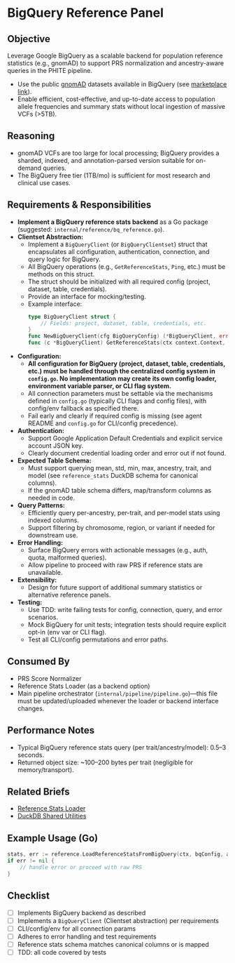 # BigQuery Reference Panel

## Objective
Leverage Google BigQuery as a scalable backend for population reference statistics (e.g., gnomAD) to support PRS normalization and ancestry-aware queries in the PHITE pipeline.

- Use the public [gnomAD](https://gnomad.broadinstitute.org/downloads) datasets available in BigQuery (see [marketplace link](https://console.cloud.google.com/marketplace/product/broad-institute/gnomad?project=jerkytreats)).
- Enable efficient, cost-effective, and up-to-date access to population allele frequencies and summary stats without local ingestion of massive VCFs (>5TB).

## Reasoning
- gnomAD VCFs are too large for local processing; BigQuery provides a sharded, indexed, and annotation-parsed version suitable for on-demand queries.
- The BigQuery free tier (1TB/mo) is sufficient for most research and clinical use cases.

## Requirements & Responsibilities
- **Implement a BigQuery reference stats backend** as a Go package (suggested: `internal/reference/bq_reference.go`).
- **Clientset Abstraction:**
  - Implement a `BigQueryClient` (or `BigQueryClientset`) struct that encapsulates all configuration, authentication, connection, and query logic for BigQuery.
  - All BigQuery operations (e.g., `GetReferenceStats`, `Ping`, etc.) must be methods on this struct.
  - The struct should be initialized with all required config (project, dataset, table, credentials).
  - Provide an interface for mocking/testing.
  - Example interface:
    ```go
    type BigQueryClient struct {
        // Fields: project, dataset, table, credentials, etc.
    }
    func NewBigQueryClient(cfg BigQueryConfig) (*BigQueryClient, error)
    func (c *BigQueryClient) GetReferenceStats(ctx context.Context, ancestry, trait, model string) (*ReferenceStats, error)
    ```
- **Configuration:**
  - **All configuration for BigQuery (project, dataset, table, credentials, etc.) must be handled through the centralized config system in `config.go`. No implementation may create its own config loader, environment variable parser, or CLI flag system.**
  - All connection parameters must be settable via the mechanisms defined in `config.go` (typically CLI flags and config files), with config/env fallback as specified there.
  - Fail early and clearly if required config is missing (see agent README and `config.go` for CLI/config precedence).
- **Authentication:**
  - Support Google Application Default Credentials and explicit service account JSON key.
  - Clearly document credential loading order and error out if not found.
- **Expected Table Schema:**
  - Must support querying mean, std, min, max, ancestry, trait, and model (see `reference_stats` DuckDB schema for canonical columns).
  - If the gnomAD table schema differs, map/transform columns as needed in code.
- **Query Patterns:**
  - Efficiently query per-ancestry, per-trait, and per-model stats using indexed columns.
  - Support filtering by chromosome, region, or variant if needed for downstream use.
- **Error Handling:**
  - Surface BigQuery errors with actionable messages (e.g., auth, quota, malformed queries).
  - Allow pipeline to proceed with raw PRS if reference stats are unavailable.
- **Extensibility:**
  - Design for future support of additional summary statistics or alternative reference panels.
- **Testing:**
  - Use TDD: write failing tests for config, connection, query, and error scenarios.
  - Mock BigQuery for unit tests; integration tests should require explicit opt-in (env var or CLI flag).
  - Test all CLI/config permutations and error paths.

## Consumed By
- PRS Score Normalizer
- Reference Stats Loader (as a backend option)
- Main pipeline orchestrator (`internal/pipeline/pipeline.go`)—this file must be updated/uploaded whenever the loader or backend interface changes.

## Performance Notes
- Typical BigQuery reference stats query (per trait/ancestry/model): 0.5–3 seconds.
- Returned object size: ~100–200 bytes per trait (negligible for memory/transport).

## Related Briefs
- [Reference Stats Loader](brief_reference_stats_loader.md)
- [DuckDB Shared Utilities](brief_duckdb_shared_utilities.md)

## Example Usage (Go)
```go
stats, err := reference.LoadReferenceStatsFromBigQuery(ctx, bqConfig, ancestry, trait, model)
if err != nil {
    // handle error or proceed with raw PRS
}
```

## Checklist
- [ ] Implements BigQuery backend as described
- [ ] Implements a `BigQueryClient` (Clientset abstraction) per requirements
- [ ] CLI/config/env for all connection params
- [ ] Adheres to error handling and test requirements
- [ ] Reference stats schema matches canonical columns or is mapped
- [ ] TDD: all code covered by tests
